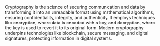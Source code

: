 Cryptography is the science of securing communication and data by transforming it into an unreadable format using mathematical algorithms, ensuring confidentiality, integrity, and authenticity. It employs techniques like encryption, where data is encoded with a key, and decryption, where the key is used to revert it to its original form. Modern cryptography underpins technologies like blockchain, secure messaging, and digital signatures, protecting information in digital systems.

